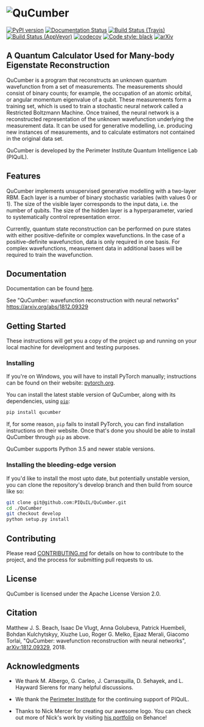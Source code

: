 # ![QuCumber](https://raw.githubusercontent.com/PIQuIL/QuCumber/master/docs/_static/img/QuCumber_full.png)

[![PyPI version](https://badge.fury.io/py/qucumber.svg)](https://badge.fury.io/py/qucumber)
[![Documentation Status](https://readthedocs.org/projects/qucumber/badge/?version=stable)](https://qucumber.readthedocs.io/en/stable/?badge=stable)
[![Build Status (Travis)](https://travis-ci.com/PIQuIL/QuCumber.svg?branch=master)](https://travis-ci.com/PIQuIL/QuCumber)
[![Build Status (AppVeyor)](https://ci.appveyor.com/api/projects/status/lqdrc8qp94w4b9kf/branch/master?svg=true)](https://ci.appveyor.com/project/emerali/qucumber/branch/master)
[![codecov](https://codecov.io/gh/PIQuIL/QuCumber/branch/master/graph/badge.svg)](https://codecov.io/gh/PIQuIL/QuCumber)
[![Code style: black](https://img.shields.io/badge/code%20style-black-000000.svg)](https://github.com/ambv/black)
[![arXiv](https://img.shields.io/badge/arxiv-1812.09329-blue.svg)](https://arxiv.org/abs/1812.09329)

## A Quantum Calculator Used for Many-body Eigenstate Reconstruction

QuCumber is a program that reconstructs an unknown quantum wavefunction
from a set of measurements. The measurements should consist of binary counts;
for example, the occupation of an atomic orbital, or angular momentum eigenvalue of
a qubit. These measurements form a training set, which is used to train a
stochastic neural network called a Restricted Boltzmann Machine. Once trained, the
neural network is a reconstructed representation of the unknown wavefunction
underlying the measurement data. It can be used for generative modelling, i.e.
producing new instances of measurements, and to calculate estimators not
contained in the original data set.

QuCumber is developed by the Perimeter Institute Quantum Intelligence Lab (PIQuIL).

## Features

QuCumber implements unsupervised generative modelling with a two-layer RBM.
Each layer is a number of binary stochastic variables (with values 0 or 1). The
size of the visible layer corresponds to the input data, i.e. the number of
qubits. The size of the hidden layer is a hyperparameter, varied to systematically control
representation error.

Currently, quantum state reconstruction can be performed on pure states with either
positive-definite or complex wavefunctions. In the case of a positive-definite
wavefunction, data is only required in one basis. For complex wavefunctions,
measurement data in additional bases will be required to train the wavefunction.

## Documentation

Documentation can be found [here](https://qucumber.readthedocs.io/en/stable/).

See "QuCumber: wavefunction reconstruction with neural networks" https://arxiv.org/abs/1812.09329

## Getting Started

These instructions will get you a copy of the project up and running on your
local machine for development and testing purposes.

### Installing

If you're on Windows, you will have to install PyTorch manually; instructions
can be found on their website: [pytorch.org](https://pytorch.org).

You can install the latest stable version of QuCumber, along with its dependencies,
using [`pip`](https://pip.pypa.io/en/stable/quickstart/):

```bash
pip install qucumber
```

If, for some reason, `pip` fails to install PyTorch, you can find installation
instructions on their website. Once that's done you should be able to install
QuCumber through `pip` as above.

QuCumber supports Python 3.5 and newer stable versions.

### Installing the bleeding-edge version

If you'd like to install the most upto date, but potentially unstable version,
you can clone the repository's develop branch and then build from source like so:

```bash
git clone git@github.com:PIQuIL/QuCumber.git
cd ./QuCumber
git checkout develop
python setup.py install
```

## Contributing

Please read [CONTRIBUTING.md](CONTRIBUTING.md) for details on how to contribute
to the project, and the process for submitting pull requests to us.

## License

QuCumber is licensed under the Apache License Version 2.0.

## Citation

Matthew J. S. Beach, Isaac De Vlugt, Anna Golubeva, Patrick Huembeli, Bohdan Kulchytskyy, Xiuzhe Luo, Roger G. Melko, Ejaaz Merali, Giacomo Torlai, "QuCumber: wavefunction reconstruction with neural networks", [arXiv:1812.09329](https://arxiv.org/abs/1812.09329), 2018.

## Acknowledgments

- We thank M. Albergo, G. Carleo, J. Carrasquilla, D. Sehayek, and L. Hayward Sierens for many helpful discussions.

- We thank the [Perimeter Institute](https://www.perimeterinstitute.ca) for the continuing support of PIQuIL.

- Thanks to Nick Mercer for creating our awesome logo. You can check out more of Nick's
work by visiting [his portfolio](https://www.behance.net/nickdmercec607) on
Behance!
